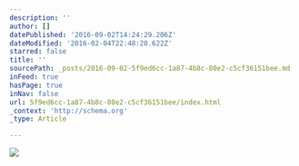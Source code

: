 ```yaml
---
description: ''
author: []
datePublished: '2016-09-02T14:24:29.206Z'
dateModified: '2016-02-04T22:48:20.622Z'
starred: false
title: ''
sourcePath: _posts/2016-09-02-5f9ed6cc-1a87-4b8c-80e2-c5cf36151bee.md
inFeed: true
hasPage: true
inNav: false
url: 5f9ed6cc-1a87-4b8c-80e2-c5cf36151bee/index.html
_context: 'http://schema.org'
_type: Article

---
```

![](https://the-grid-user-content.s3-us-west-2.amazonaws.com/2b43a919-5c82-44bd-8829-817d0accd3a3.jpg)